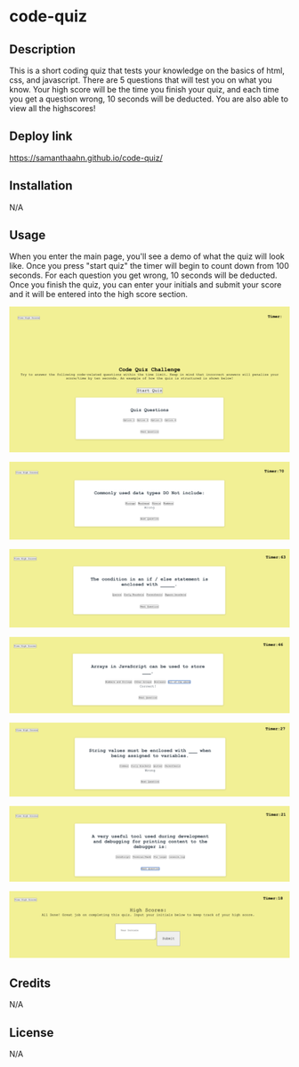 # code-quiz


## Description
This is a short coding quiz that tests your knowledge on the basics of html, css, and javascript. There are 5 questions that will test you on what you know. Your high score will be the time you finish your quiz, and each time you get a question wrong, 10 seconds will be deducted. You are also able to view all the highscores! 

## Deploy link

https://samanthaahn.github.io/code-quiz/

## Installation

N/A

## Usage
When you enter the main page, you'll see a demo of what the quiz will look like. Once you press "start quiz" the timer will begin to count down from 100 seconds. For each question you get wrong, 10 seconds will be deducted. Once you finish the quiz, you can enter your initials and submit your score and it will be entered into the high score section. 


![alt text](./assets/images/Screenshot%202023-03-16%20at%206.08.23%20PM.png)

![alt text](./assets/images/Screenshot%202023-03-16%20at%206.08.45%20PM.png)

![alt text](./assets/images/Screenshot%202023-03-16%20at%206.08.52%20PM.png)

![alt text](./assets/images/Screenshot%202023-03-16%20at%206.08.59%20PM.png)

![alt text](./assets/images/Screenshot%202023-03-16%20at%206.09.07%20PM.png)

![alt text](./assets/images/Screenshot%202023-03-16%20at%206.09.14%20PM.png)

![alt text](./assets/images/Screenshot%202023-03-16%20at%206.09.23%20PM.png)



## Credits

N/A

## License

N/A

